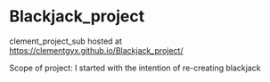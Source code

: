 # Blackjack_project
 clement_project_sub
hosted at  https://clementgyx.github.io/Blackjack_project/

Scope of project:
I started with the intention of re-creating blackjack 
